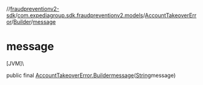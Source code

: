 //[fraudpreventionv2-sdk](../../../../index.md)/[com.expediagroup.sdk.fraudpreventionv2.models](../../index.md)/[AccountTakeoverError](../index.md)/[Builder](index.md)/[message](message.md)

# message

[JVM]\

public final [AccountTakeoverError.Builder](index.md)[message](message.md)([String](https://docs.oracle.com/javase/8/docs/api/java/lang/String.html)message)
